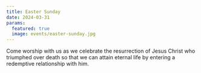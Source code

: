 ```yaml
---
title: Easter Sunday
date: 2024-03-31
params:
  featured: true
  image: events/easter-sunday.jpg
---
```


Come worship with us as we celebrate the resurrection of Jesus Christ who triumphed over death so that we can attain eternal life by entering a redemptive relationship with him.
